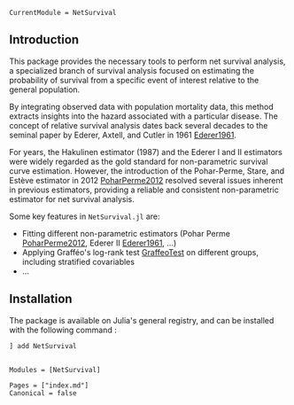```@meta
CurrentModule = NetSurvival
```

## Introduction

This package provides the necessary tools to perform net survival analysis, a specialized branch of survival analysis focused on estimating the probability of survival from a specific event of interest relative to the general population.

By integrating observed data with population mortality data, this method extracts insights into the hazard associated with a particular disease. The concept of relative survival analysis dates back several decades to the seminal paper by Ederer, Axtell, and Cutler in 1961 [Ederer1961](@cite). 

For years, the Hakulinen estimator (1987) and the Ederer I and II estimators were widely regarded as the gold standard for non-parametric survival curve estimation. However, the introduction of the Pohar-Perme, Stare, and Estève estimator in 2012 [PoharPerme2012](@cite) resolved several issues inherent in previous estimators, providing a reliable and consistent non-parametric estimator for net survival analysis.

Some key features in `NetSurvival.jl` are:

- Fitting different non-parametric estimators (Pohar Perme [PoharPerme2012](@cite), Ederer II [Ederer1961](@cite), ...)
- Applying Grafféo's log-rank test [GraffeoTest](@cite) on different groups, including stratified covariables 
- ... 

## Installation

The package is available on Julia's general registry, and can be installed with the following command : 

```julia
] add NetSurvival
```

```@index
```

```@autodocs
Modules = [NetSurvival]
```

```@bibliography
Pages = ["index.md"]
Canonical = false
```

